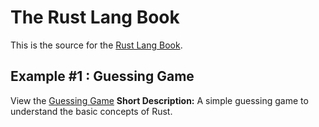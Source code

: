 # The Rust Lang Book

This is the source for the [Rust Lang Book](https://doc.rust-lang.org/book/).

## Example #1 : Guessing Game

View the [Guessing Game](https://github.com/bgraokmush/RustLangBook/tree/GuessGame)
<b>Short Description:</b> A simple guessing game to understand the basic concepts of Rust.
